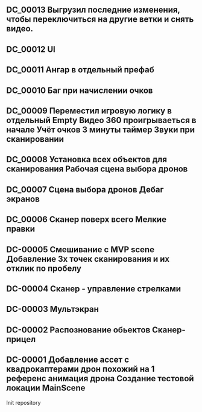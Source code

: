 DC_00013
Выгрузил последние изменения, чтобы переключиться на другие ветки и снять видео.
-----
DC_00012
UI
-----
DC_00011
Ангар в отдельный префаб
-----
DC_00010
Баг при начислении очков
-----
DC_00009
Переместил игровую логику в отдельный Empty 
Видео 360 проигрываеться в начале 
Учёт очков
3 минуты таймер 
Звуки при сканировании
-----
DC_00008
Установка всех объектов для сканирования
Рабочая сцена выбора дронов
-----
DC_00007
Сцена выбора дронов
Дебаг экранов 
-----
DC_00006
Сканер поверх всего
Мелкие правки
-----
DC-00005
Смешивание с MVP scene
Добавление 3х точек сканирования и их отклик по пробелу
-----
DC-00004
Сканер - управление стрелками
-----
DC-00003
Мультэкран
-----
DC-00002
Распознование обьектов
Сканер-прицел
-----
DC-00001
Добавление 
    ассет с квадрокаптерами
    дрон похожий на 1 референс
    анимация дрона
Создание тестовой локации MainScene
-----
Init  repository

